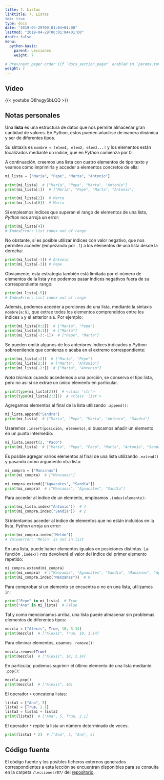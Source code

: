 ```yaml
---
title: 7. Listas
linktitle: 7. Listas
toc: true
type: docs
date: "2019-04-29T00:01:04+01:00"
lastmod: "2019-04-29T00:01:04+01:00"
draft: false
menu:
  python-basic:
    parent: Lecciones
    weight: 7

# Prev/next pager order (if `docs_section_pager` enabled in `params.toml`)
weight: 7
---
```


## Vídeo

{{< youtube Q8hugySbLQQ >}}

## Notas personales

Una **lista** es una estructura de datos que nos permite almacenar gran cantidad de valores. En *Python*, estos pueden añadirse de manera dinámica y ser de diferentes tipos.

Su sintaxis es `nombre = [elem1, elem2, elem3...]` y los elementos están localizados mediante un índice, que en *Python* comienza por 0.

A continuación, creemos una lista con cuatro elementos de tipo texto y veamos cómo imprimirla y acceder a elementos concretos de ella:

```python
mi_lista = ["María", "Pepe", "Marta", "Antonio"]

print(mi_lista)  # ["María", "Pepe", "Marta", "Antonio"]
print(mi_lista[:])  # ["María", "Pepe", "Marta", "Antonio"]

print(mi_lista[2])  # Marta
print(mi_lista[0])  # María
```

Si empleamos índices que superan el rango de elementos de una lista, *Python* nos arroja un error:

```python
print(mi_lista[4])
# IndexError: list index out of range
```

No obstante, sí es posible utilizar índices con valor negativo, que nos permiten acceder (empezando por `-1`) a los elementos de una lista desde la derecha:

```python
print(mi_lista[-1]) # Antonio
print(mi_lista[-3]) # Pepe
```

Obviamente, esta estrategia también está limitada por el número de elementos de la lista y no podemos pasar índices negativos fuera de su correspondiente rango:

```python
print(mi_lista[-5])
# IndexError: list index out of range
```

Además, podemos acceder a porciones de una lista, mediante la sintaxis `nombre[a:b]`, que extrae todos los elementos comprendidos entre los índices `a` y el anterior a `b`. Por ejemplo:

```python
print(mi_lista[0:2])  # ["María", "Pepe"]
print(mi_lista[0:1])  # ["María"]
print(mi_lista[-3:-1])  # ["Pepe", "Marta"]
```

Se pueden omitir algunos de los anteriores índices indicados y *Python* sobreentiende que comienza o acaba en el extremo correspondiente:

```python
print(mi_lista[:2])  # ["María", "Pepe"]
print(mi_lista[2:])  # ["Marta", "Antonio"]
print(mi_lista[-2:])  # ["Marta", "Antonio"]
```

*Nota técnica*: cuando accedemos a una porción, se conserva el tipo lista, pero no así si se extrae un único elemento en particular.

```python
print(type(mi_lista[2]))  # <class 'str'>
print(type(mi_lista[2:3]))  # <class 'list'>
```

Agregamos elementos al final de la lista utilizando `.append()`:

```python
mi_lista.append("Sandra")
print(mi_lista)  # ["María", "Pepe", "Marta", "Antonio", "Sandra"]
```

Usaremos `.insert(posición, elemento)`, si buscamos añadir un elemento en un punto intermedio:

```python
mi_lista.insert(2, "Paco")
print(mi_lista)  # ["María", "Pepe", "Paco", "Marta", "Antonio", "Sandra"]
```

Es posible agregar varios elementos al final de una lista utilizando `.extend()` y pasando como argumento otra lista:

```python
mi_compra = ["Manzanas"]
print(mi_compra)  # ["Manzanas"]

mi_compra.extend(["Aguacates", "Sandía"])
print(mi_compra)  # ["Manzanas", "Aguacates", "Sandía"]
```

Para acceder al índice de un elemento, empleamos `.index(elemento)`:

```python
print(mi_lista.index("Antonio"))  # 4
print(mi_compra.index("Sandía"))  # 2
```

Si intentamos acceder al índice de elementos que no están incluidos en la lista, *Python* arroja un error:

```python
print(mi_compra.index("Melón"))
# ValueError: 'Melón' is not in list
```

En una lista, puede haber elementos iguales en posiciones distintas. La función `.index()` nos devolverá el valor del índice del primer elemento repetido:

```python
mi_compra.extend(mi_compra)
print(mi_compra)  # ["Manzanas", "Aguacates", "Sandía", "Manzanas", "Aguacates", "Sandía"]
print(mi_compra.index("Manzanas"))  # 0
```

Para comprobar si un elemento se encuentra o no en una lista, utilizamos `in`:

```python
print("Pepe" in mi_lista)  # True
print("Ana" in mi_lista)  # False
```

Tal y como mencionamos arriba, una lista puede almacenar sin problemas elementos de diferentes tipos:

```python
mezcla = ["Alexis", True, 10, 3.14]
print(mezcla)  # ["Alexis", True, 10, 3.14]
```

Para eliminar elementos, usamos `.remove()`:

```python
mezcla.remove(True)
print(mezcla)  # ["Alexis", 10, 3.14]
```

En particular, podemos suprimir el último elemento de una lista mediante `.pop()`:

```python
mezcla.pop()
print(mezcla)  # ["Alexis", 10]
```

El operador `+` concatena listas:

```python
lista1 = ["Ana", 5]
lista2 = [True, 2.1]
lista3 = lista1 + lista2
print(lista3)  # ["Ana", 5, True, 2.1]
```

El operador `*` repite la lista un número determinado de veces.

```python
print(lista1 * 2)  # ["Ana", 5, "Ana", 5]
```

## Código fuente

El código fuente y los posibles ficheros externos generados correspondientes a esta lección se encuentran disponibles para su consulta en la carpeta `/lecciones/07/` del [repositorio](https://github.com/ImAlexisSaez/curso-python-desde-0).
